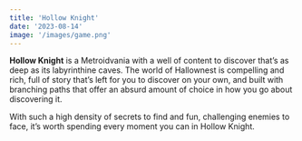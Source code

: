 ```yaml
---
title: 'Hollow Knight'
date: '2023-08-14'
image: '/images/game.png'
---
```


**Hollow Knight** is a Metroidvania with a well of content to discover that’s as deep as its labyrinthine caves. The world of Hallownest is compelling and rich, full of story that’s left for you to discover on your own, and built with branching paths that offer an absurd amount of choice in how you go about discovering it.

With such a high density of secrets to find and fun, challenging enemies to face, it’s worth spending every moment you can in Hollow Knight.
